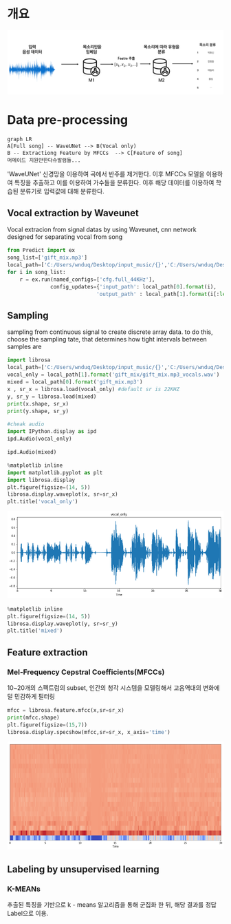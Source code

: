 # 개요
![enter image description here](https://github.com/100jy/vocie-classificaion/blob/master/%EB%8C%80%EB%9E%B5%EC%A0%81%EC%9D%B8%20%EA%B5%AC%EC%A1%B0.png)

# Data pre-processing

```mermaid
graph LR
A[Full song] -- WaveUNet --> B(Vocal only)
B -- Extractiong Feature by MFCCs  --> C[Feature of song]
머메이드 지원안한다슈발럼들...
```

 'WaveUNet' 신경망을 이용하여 곡에서 반주를 제거한다. 이후 MFCCs 모델을 이용하여 특징을 추출하고 이를 이용하여 가수들을 분류한다. 이후 해당 데이터를 이용하여 학습된 분류기로 입력값에 대해 분류한다. 
## Vocal extraction by Waveunet
Vocal extracion from signal datas by using
Waveunet, cnn network designed for separating vocal from song

```python
from Predict import ex
song_list=['gift_mix.mp3']
local_path=['C:/Users/wnduq/Desktop/input_music/{}','C:/Users/wnduq/Desktop/output_music/{}']
for i in song_list:
    r = ex.run(named_configs=['cfg.full_44KHz'],
              config_updates={'input_path': local_path[0].format(i),
                             'output_path' : local_path[1].format(i[:len(i)-3])})
```

## Sampling
sampling from continuous signal to create discrete array data. 
to
do this, choose the sampling tate, that determines how tight intervals between
samples are

```python
import librosa
local_path=['C:/Users/wnduq/Desktop/input_music/{}','C:/Users/wnduq/Desktop/output_music/{}']
vocal_only = local_path[1].format('gift_mix/gift_mix.mp3_vocals.wav')
mixed = local_path[0].format('gift_mix.mp3')
x , sr_x = librosa.load(vocal_only) #default sr is 22KHZ
y, sr_y = librosa.load(mixed)
print(x.shape, sr_x)
print(y.shape, sr_y)
```

```python
#cheak audio
import IPython.display as ipd
ipd.Audio(vocal_only)
```

```python
ipd.Audio(mixed)
```

```python
%matplotlib inline 
import matplotlib.pyplot as plt
import librosa.display
plt.figure(figsize=(14, 5))
librosa.display.waveplot(x, sr=sr_x)
plt.title('vocal_only')
```

![enter image description here](https://github.com/100jy/vocie-classificaion/blob/master/output_8_1.png)


```python
%matplotlib inline 
plt.figure(figsize=(14, 5))
librosa.display.waveplot(y, sr=sr_y)
plt.title('mixed')
```


## Feature extraction
### Mel-Frequency Cepstral Coefficients(MFCCs)
10~20개의 스펙트럼의 subset, 인간의 청각 시스템을 모델링해서 고음역대의 변화에 덜 민감하게 필터링

```python
mfcc = librosa.feature.mfcc(x,sr=sr_x)
print(mfcc.shape)
plt.figure(figsize=(15,7))
librosa.display.specshow(mfcc,sr=sr_x, x_axis='time')
```

![enter image description here](https://github.com/100jy/vocie-classificaion/blob/master/output_13_2.png)


## Labeling by unsupervised learning
### K-MEANs
추출된 특징을 기반으로 k - means 알고리즘을 통해 군집화 한 뒤, 해당 결과를 정답 Label으로 이용.

<!--stackedit_data:
eyJoaXN0b3J5IjpbMTE4NjM5NDUzMCwtMTk0MjIyMjY3OSwtMz
EwMjc5MjUsMzYwMjUxNzEwXX0=
-->